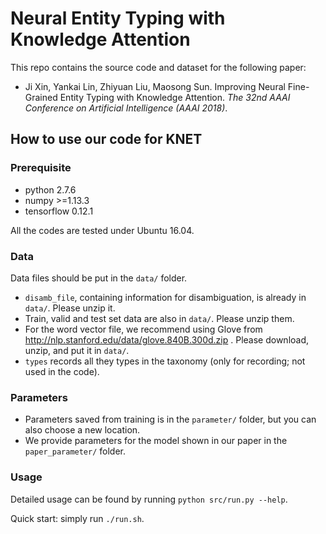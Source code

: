# Neural Entity Typing with Knowledge Attention

This repo contains the source code and dataset for the following paper:

*   Ji Xin, Yankai Lin, Zhiyuan Liu, Maosong Sun. Improving Neural Fine-Grained Entity Typing with Knowledge Attention. *The 32nd AAAI Conference on Artificial Intelligence (AAAI 2018)*.

## How to use our code for KNET

### Prerequisite

*   python 2.7.6
*   numpy >=1.13.3
*   tensorflow 0.12.1

All the codes are tested under Ubuntu 16.04.

### Data

Data files should be put in the `data/` folder.

*   `disamb_file`, containing information for disambiguation, is already in `data/`. Please unzip it.
*   Train, valid and test set data are also in `data/`. Please unzip them.
*   For the word vector file, we recommend using Glove from http://nlp.stanford.edu/data/glove.840B.300d.zip . Please download, unzip, and put it in `data/`.
*   `types` records all they types in the taxonomy (only for recording; not used in the code).

### Parameters

*   Parameters saved from training is in the `parameter/` folder, but you can also choose a new location.
*   We provide parameters for the model shown in our paper in the `paper_parameter/` folder.

### Usage

Detailed usage can be found by running `python src/run.py --help`.

Quick start: simply run `./run.sh`.
